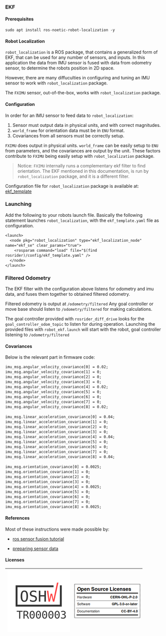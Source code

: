 ### EKF

#### Prerequisites

```
sudo apt install ros-noetic-robot-localization -y
```

#### Robot Localization

`robot_localization` is a ROS package, that contains a generalized form of EKF, that can be used for any number of sensors, and inputs. In this application the data from IMU sensor is fused with data from odometry sensor, to  determine the robots position in 2D space.  

However, there are many diffuculties in configuring and tuning an IMU sensor to work with `robot_localization` package.

The `FXIMU` sensor, out-of-the-box, works with `robot_localization` package.

#### Configuration

In order for an IMU sensor to feed data to `robot_localization`:

1. Sensor must output data in physical units, and with correct magnitudes.
2. `world_frame` for orientation data must be in `ENU` format.
3. Covariances from all sensors must be correctly setup.

`FXIMU` does output in physical units. `world_frame` can be easily setup to `ENU` from parameters, and the covariances are output by the unit. These factors contribute to `FXIMU` being easily setup with `robot_localization` package.

>Notice: `FXIMU` internally runs a complementary ekf filter to find orientation. The EKF mentioned in this documentation, is run by `robot_localization` package, and it is a different filter.

Configuration file for `robot_localization` package is available at: [ekf_template](https://gitlab.com/ROSRider/rosrider/-/raw/master/config/ekf_template.yaml)

### Launching

Add the following to your robots launch file. Basically the following statement launches  `robot_localization`, with the `ekf_template.yaml` file as configuration.

```
<launch>
  <node pkg="robot_localization" type="ekf_localization_node" name="ekf_se" clear_params="true">
    <rosparam command="load" file="$(find rosrider)/config/ekf_template.yaml" />
  </node>
</launch>
```

### Filtered Odometry

The EKF filter with the configuration above listens for odometry and imu data, and fuses them together to obtained filtered odometry.

Filtered odometry is output at `/odometry/filtered` Any goal controller or move base should listen to `/odometry/filtered` for making calculations. 

The goal controller provided with `rosrider_diff_drive` looks for the `goal_controller_odom_topic` to listen for during operation. Launching the provided files with `robot_ekf.launch` will start with the robot, goal controller listening to `/odometry/filtered`

#### Covariances

Below is the relevant part in firmware code:

```
imu_msg.angular_velocity_covariance[0] = 0.02;
imu_msg.angular_velocity_covariance[1] = 0;
imu_msg.angular_velocity_covariance[2] = 0;
imu_msg.angular_velocity_covariance[3] = 0;
imu_msg.angular_velocity_covariance[4] = 0.02;
imu_msg.angular_velocity_covariance[5] = 0;
imu_msg.angular_velocity_covariance[6] = 0;
imu_msg.angular_velocity_covariance[7] = 0;
imu_msg.angular_velocity_covariance[8] = 0.02;

imu_msg.linear_acceleration_covariance[0] = 0.04;
imu_msg.linear_acceleration_covariance[1] = 0;
imu_msg.linear_acceleration_covariance[2] = 0;
imu_msg.linear_acceleration_covariance[3] = 0;
imu_msg.linear_acceleration_covariance[4] = 0.04;
imu_msg.linear_acceleration_covariance[5] = 0;
imu_msg.linear_acceleration_covariance[6] = 0;
imu_msg.linear_acceleration_covariance[7] = 0;
imu_msg.linear_acceleration_covariance[8] = 0.04;

imu_msg.orientation_covariance[0] = 0.0025;
imu_msg.orientation_covariance[1] = 0;
imu_msg.orientation_covariance[2] = 0;
imu_msg.orientation_covariance[3] = 0;
imu_msg.orientation_covariance[4] = 0.0025;
imu_msg.orientation_covariance[5] = 0;
imu_msg.orientation_covariance[6] = 0;
imu_msg.orientation_covariance[7] = 0;
imu_msg.orientation_covariance[8] = 0.0025;
```

#### References

Most of these instructions were made possible by: 

- [ros sensor fusion tutorial](https://github.com/methylDragon/ros-sensor-fusion-tutorial)

- [preparing sensor data](http://docs.ros.org/en/melodic/api/robot_localization/html/preparing_sensor_data.html)

#### Licenses

|![tr000003](https://raw.githubusercontent.com/rosrider/fximu_doc/main/img/TR000003.png)   |![license](https://raw.githubusercontent.com/ROSRider/fximu_doc/main/img/license.png)|
|----|----|

